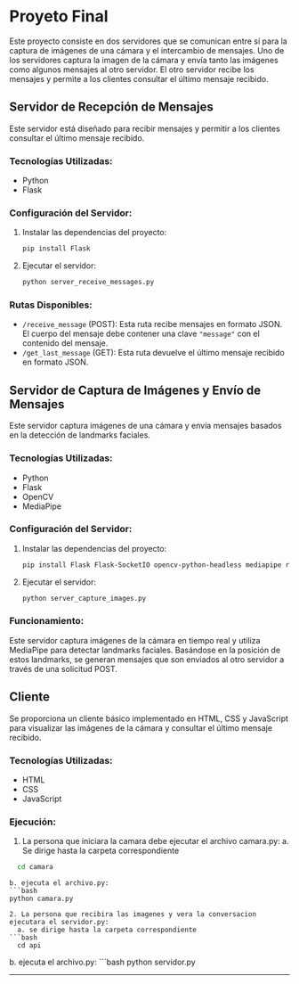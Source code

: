 
# Proyeto Final

Este proyecto consiste en dos servidores que se comunican entre sí para la captura de imágenes de una cámara y el intercambio de mensajes. Uno de los servidores captura la imagen de la cámara y envía tanto las imágenes como algunos mensajes al otro servidor. El otro servidor recibe los mensajes y permite a los clientes consultar el último mensaje recibido.

## Servidor de Recepción de Mensajes

Este servidor está diseñado para recibir mensajes y permitir a los clientes consultar el último mensaje recibido.

### Tecnologías Utilizadas:
- Python
- Flask

### Configuración del Servidor:
1. Instalar las dependencias del proyecto:
    ```bash
    pip install Flask
    ```

2. Ejecutar el servidor:
    ```bash
    python server_receive_messages.py
    ```

### Rutas Disponibles:
- `/receive_message` (POST): Esta ruta recibe mensajes en formato JSON. El cuerpo del mensaje debe contener una clave `"message"` con el contenido del mensaje.
- `/get_last_message` (GET): Esta ruta devuelve el último mensaje recibido en formato JSON.

## Servidor de Captura de Imágenes y Envío de Mensajes

Este servidor captura imágenes de una cámara y envía mensajes basados en la detección de landmarks faciales.

### Tecnologías Utilizadas:
- Python
- Flask
- OpenCV
- MediaPipe

### Configuración del Servidor:
1. Instalar las dependencias del proyecto:
    ```bash
    pip install Flask Flask-SocketIO opencv-python-headless mediapipe requests
    ```

2. Ejecutar el servidor:
    ```bash
    python server_capture_images.py
    ```

### Funcionamiento:
Este servidor captura imágenes de la cámara en tiempo real y utiliza MediaPipe para detectar landmarks faciales. Basándose en la posición de estos landmarks, se generan mensajes que son enviados al otro servidor a través de una solicitud POST.

## Cliente

Se proporciona un cliente básico implementado en HTML, CSS y JavaScript para visualizar las imágenes de la cámara y consultar el último mensaje recibido.

### Tecnologías Utilizadas:
- HTML
- CSS
- JavaScript

### Ejecución:
1. La persona que iniciara la camara debe ejecutar el archivo camara.py:
   a. Se dirige hasta la carpeta correspondiente
  ```bash
    cd camara
  ```
    b. ejecuta el archivo.py:
    ```bash
    python camara.py
  ```
2. La persona que recibira las imagenes y vera la conversacion ejecutara el servidor.py:
    a. se dirige hasta la carpeta correspondiente
```bash
    cd api
```
b. ejecuta el archivo.py:
    ```bash
    python servidor.py

---


